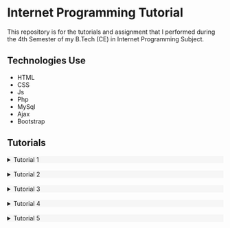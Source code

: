 # Internet Programming Tutorial

This repository is for the tutorials and assignment that I performed during the 4th Semester of my B.Tech (CE) in Internet Programming Subject.


## Technologies Use
- HTML
- CSS
- Js
- Php
- MySql
- Ajax
- Bootstrap

## Tutorials

<details id="tutorial_1" style="background:#f6f6f6">
  <summary>Tutorial 1</summary>
   <h2>
     Develop a login.html and registration.html with bootstrap design.
    </h2>
  <ul>
    <li>The login page must have a username and password field.</li>
    <li>Registration page must have a name, the username(email), password, re-password, age, birth date, country, state, city, profile picture, note. (Use appropriate HTML form elements)</li>
    <li>Also, add the registration link for registration.html in the login.html page.</li>
    <li>Apply your design concept with CSS.</li>
    <li>The design must be responsive.</li>
  </ul>  
  <h3>Demo: </h3>  
  <iframe src="http://localhost/ip/Tutorials/Tutorial 3/signup.html" width="100%" height="600"></iframe>
  <a href="#">See live</a> </br>
  <a href="#">See Code on Github</a>
</details>
<br>

<details id="tutorial_2" style="background:#f6f6f6">
  <summary>Tutorial 2</summary>
   <h2>
    Design a table to display Tutorial-1 Registration Form Data. 
    </h2>
    <p>Also, put Add, Delete and Edit button. Apply jQuery animation on the deletion of the record. You can add more or less columns also.</p>
  
  
  ![Tutorial02](https://user-images.githubusercontent.com/90146483/164917395-d9827e61-6db9-4d33-bb22-5e30582ed914.png)
  
  <h3>Demo: </h3>
  <iframe src="http://localhost/ip/Tutorials/Tutorial 2/index.html" width="100%" height="400"></iframe>
  <a href="#">See live</a> </br>
  <a href="#">See Code on Github</a>
</details>
<br>

<details id="tutorial_3" style="background:#f6f6f6">
  <summary>Tutorial 3</summary>
   <h2>
    Apply jQuery validation in the form to validate user input of the registration page. 
    </h2>    
  <h3>Demo: </h3>
  <iframe src="http://localhost/ip/Tutorials/Tutorial 3/signup.html" width="100%" height="600"></iframe>
  <a href="#">See live</a> </br>
  <a href="#">See Code on Github</a>
</details>
<br>

<details id="tutorial_4" style="background:#f6f6f6">
  <summary>Tutorial 4</summary>
  <h2>
  Create a PHP script to calculate interest from 3 values (P, R, N) entered by the user in the textbox and display the data in next page.
  </h2>    
  <h3>Demo: </h3>
  <iframe src="http://localhost/ip/Tutorials/tutorial%204/" width="100%" height="400"></iframe>
  <a href="#">See live</a> </br>
  <a href="#">See Code on Github</a>
</details>
<br>

<details id="tutorial_5" style="background:#f6f6f6">
  <summary>Tutorial 5</summary>
  <h2>
  Create HTML form having select box of 1 to 12 number. On submit form should post data to second PHP file which display respective Month name preselected in select box
  </h2>       
  <h3>Demo: </h3>
  <iframe src="http://localhost/ip/Tutorials/tutorial%205/" width="100%" height="300"></iframe>
  <a href="#">See live</a> </br>
  <a href="#">See Code on Github</a>
</details>
<br>
